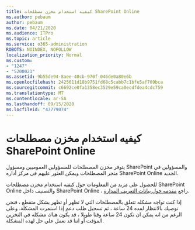 ```yaml
---
title: كيفيه استخدام مخزن مصطلحات SharePoint Online
ms.author: pebaum
author: pebaum
ms.date: 04/21/2020
ms.audience: ITPro
ms.topic: article
ms.service: o365-administration
ROBOTS: NOINDEX, NOFOLLOW
localization_priority: Normal
ms.custom:
- "1247"
- "5200021"
ms.assetid: 9b55de94-8aee-40cb-970f-046de0a80e6b
ms.openlocfilehash: 2425611d18b9751fd68c5cabb7c1bfe5af709bca
ms.sourcegitcommit: c6692ce0fa1358ec3529e59ca0ecdfdea4cdc759
ms.translationtype: MT
ms.contentlocale: ar-SA
ms.lasthandoff: 09/15/2020
ms.locfileid: "47779074"
---
```

# <a name="how-to-use-the-sharepoint-online-term-store"></a>كيفيه استخدام مخزن مصطلحات SharePoint Online

يتوفر مخزن المصطلحات للمسؤولين العموميين ومسؤول SharePoint والمسؤولين في متجر المصطلحات ويمكن العثور عليهم في مركز أداره SharePoint Online الجديد.
  
للحصول علي مزيد من المعلومات حول كيفيه استخدام مخزن مصطلحات SharePoint Online والتصنيف داخل SharePoint Online ، راجع [مقدمه حول بيانات التعريف المدارة](https://go.microsoft.com/fwlink/?linkid=2044674&amp;clcid=0x409).
  
إذا كنت تواجه مشكله تتعلق بالمصطلحات التي لا تظهر أو تظهر بشكل متقطع ، فنحن نوصيك بالانتظار لمده 24 ساعة ، ثم تسجيل طلب دعم إذا استمرت المشكلة. وعلي الرغم من انه يمكن ان تكون 24 ساعة وقتا طويلا ، قد يكون هناك مشكله في التخزين المؤقت أو اننا قد نعمل علي حل لهذه المشكلة.
  